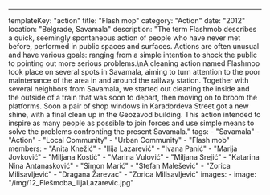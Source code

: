 ---
  templateKey: "action"
  title: "Flash mop"
  category: "Action"
  date: "2012"
  location: "Belgrade, Savamala"
  description: "The term Flashmob describes a quick, seemingly spontaneous action of people who have never met before, performed in public spaces and surfaces. Actions are often unusual and have various goals: ranging from a simple intention to shock the public to pointing out more serious problems.\nA cleaning action named Flashmop took place on several spots in Savamala, aiming to turn attention to the poor maintenance of the area in and around the railway station. Together with several neighbors from Savamala, we started out cleaning the inside and the outside of a train that was soon to depart, then moving on to broom the platforms. Soon a pair of shop windows in Karađorđeva Street got a new shine, with a final clean up in the Geozavod building. This action intended to inspire as many people as possible to join forces and use simple means to solve the problems confronting the present Savamala."
  tags: 
    - "Savamala"
    - "Action"
    - "Local Community"
    - "Urban Community"
    - "Flash mob"
  members: 
    - "Anita Knežić"
    - "Ilija Lazarević"
    - "Ivana Panić"
    - "Marija Jovković"
    - "Miljana Kostić"
    - "Marina Vulović"
    - "Miljana Srejić"
    - "Katarina Nina Antanasković"
    - "Simon Marić"
    - "Stefan Malešević"
    - "Zorica Milisavljević"
    - "Dragana Žarevac"
    - "Zorica Milisavljević"
  images: 
    - 
      image: "/img/12_Flešmoba_ilijaLazarevic.jpg"
